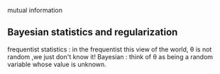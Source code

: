 mutual information

## Bayesian statistics and regularization
 frequentist statistics :  in the frequentist this view of the world, θ is not random ,we just don't know it!
Bayesian : think of θ as being a random variable whose value is unknown. 
